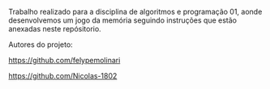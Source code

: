 Trabalho realizado para a disciplina de algoritmos e programação 01, aonde desenvolvemos um jogo da memória seguindo instruções que estão anexadas neste repósitorio. 

Autores do projeto:

https://github.com/felypemolinari 

https://github.com/Nicolas-1802
